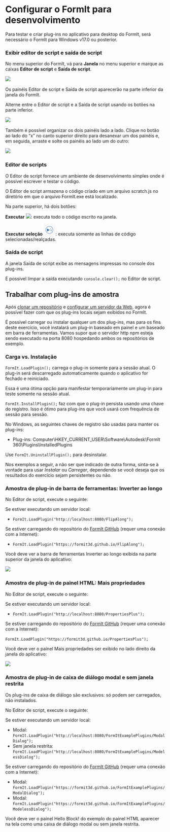 # Configurar o FormIt para desenvolvimento

Para testar e criar plug-ins no aplicativo para desktop do FormIt, será necessário o FormIt para Windows v17.0 ou posterior.

### **Exibir editor de script e saída de script**

No menu superior do FormIt, vá para **Janela** no menu superior e marque as caixas **Editor de script** e **Saída de script**.

![](https://formit3d.github.io/FormItExamplePlugins/docs/images/EnableDevelopmentWindows.PNG)

Os painéis Editor de script e Saída de script aparecerão na parte inferior da janela do FormIt.

Alterne entre o Editor de script e a Saída de script usando os botões na parte inferior.

![](https://formit3d.github.io/FormItExamplePlugins/docs/images/ScriptEditorDefaultState.PNG)

Também é possível organizar os dois painéis lado a lado. Clique no botão ao lado do “x” no canto superior direito para desanexar um dos painéis e, em seguida, arraste e solte os painéis ao lado um do outro:

![](https://formit3d.github.io/FormItExamplePlugins/docs/images/ScriptEditor+ScriptOutputConfiguration.gif)

### **Editor de scripts**

O Editor de script fornece um ambiente de desenvolvimento simples onde é possível escrever e testar o código.

O Editor de script armazena o código criado em um arquivo scratch.js no diretório em que o arquivo FormIt.exe está localizado.

Na parte superior, há dois botões:

**Executar** ![](<../../../.gitbook/assets/image (8)(1).png>): executa todo o código escrito na janela.

**Executar seleção** ![](<../../../.gitbook/assets/image (52).png>): executa somente as linhas de código selecionadas/realçadas.

### **Saída de script**

A janela Saída de script exibe as mensagens impressas no console dos plug-ins.

É possível limpar a saída executando `console.clear();` no Editor de script.

## Trabalhar com plug-ins de amostra

Após [clonar um repositório](cloning-a-sample-plugin.md) e [configurar um servidor da Web](hosting-a-plugin-on-a-local-server.md), agora é possível fazer com que os plug-ins locais sejam exibidos no FormIt.

É possível carregar ou instalar qualquer um dos plug-ins, mas para os fins deste exercício, você instalará um plug-in baseado em painel e um baseado em barra de ferramentas. Vamos supor que o servidor http npm esteja sendo executado na porta 8080 hospedando ambos os repositórios de exemplo.

### **Carga vs. Instalação**

`FormIt.LoadPlugin();` carrega o plug-in somente para a sessão atual. O plug-in será descarregado automaticamente quando o aplicativo for fechado e reiniciado.

Essa é uma ótima opção para manifestar temporariamente um plug-in para teste somente na sessão atual.

`FormIt.InstallPlugin();` faz com que o plug-in persista usando uma chave do registro. Isso é ótimo para plug-ins que você usará com frequência de sessão para sessão.

No Windows, as seguintes chaves de registro são usadas para manter os plug-ins:

* Plug-ins: Computer\\HKEY_CURRENT_USER\\Software\\Autodesk\\FormIt 360\\Plugins\\InstalledPlugins

Use `FormIt.UninstallPlugin();` para desinstalar.

Nos exemplos a seguir, a não ser que indicado de outra forma, sinta-se à vontade para usar _Instalar_ ou _Carregar_, dependendo se você deseja que os resultados do exercício sejam persistentes ou não.

### **Amostra de plug-in de barra de ferramentas: Inverter ao longo**

No Editor de script, execute o seguinte:

Se estiver executando um servidor local:

* `FormIt.LoadPlugin("http://localhost:8080/FlipAlong");`

Se estiver carregando do repositório do [FormIt GitHub](https://github.com/FormIt3D/) (requer uma conexão com a Internet):

* `FormIt.LoadPlugin("https://formit3d.github.io/FlipAlong");`

Você deve ver a barra de ferramentas Inverter ao longo exibida na parte superior da janela do aplicativo:

![](https://formit3d.github.io/FormItExamplePlugins/docs/images/FlipAlongToolbar.PNG)

### **Amostra de plug-in de painel HTML: Mais propriedades**

No Editor de script, execute o seguinte:

Se estiver executando um servidor local:

* `FormIt.LoadPlugin("http://localhost:8080/PropertiesPlus");`

Se estiver carregando do repositório do [FormIt GitHub](https://github.com/FormIt3D/) (requer uma conexão com a Internet):

`FormIt.LoadPlugin("https://formit3d.github.io/PropertiesPlus");`

Você deve ver o painel Mais propriedades ser exibido no lado direito da janela do aplicativo:

![](https://formit3d.github.io/FormItExamplePlugins/docs/images/PropertiesPlusPanel.png)

### **Amostra de plug-in de caixa de diálogo modal e sem janela restrita**

Os plug-ins de caixa de diálogo são exclusivos: só podem ser carregados, não instalados.

No Editor de script, execute o seguinte:

Se estiver executando um servidor local:

* Modal: `FormIt.LoadPlugin("http://localhost:8080/FormItExamplePlugins/ModalDialog");`
* Sem janela restrita: `FormIt.LoadPlugin("http://localhost:8080/FormItExamplePlugins/ModelessDialog");`

Se estiver carregando do repositório do [FormIt GitHub](https://github.com/FormIt3D/) (requer uma conexão com a Internet):

* Modal: `FormIt.LoadPlugin("https://formit3d.github.io/FormItExamplePlugins/ModalDialog");`
* Modal: `FormIt.LoadPlugin("https://formit3d.github.io/FormItExamplePlugins/ModelessDialog");`

Você deve ver o painel Hello Block! do exemplo do painel HTML aparecer na tela como uma caixa de diálogo modal ou sem janela restrita.
